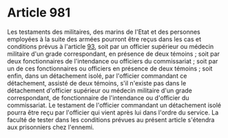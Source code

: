 # Article 981

Les testaments des militaires, des marins de l'Etat et des personnes employées à la suite des armées pourront être reçus dans les cas et conditions prévus à l'article <a href='/code-civil/livre-ier-des-personnes/titre-ii-des-actes-de-letat-civil/chapitre-v-des-actes-de-letat-civil-concernant-les-militaires-et-marins-dans-certains-cas-speciaux/93.md' title='Code civil - art. 93 (V)'>93</a>, soit par un officier supérieur ou médecin militaire d'un grade correspondant, en présence de deux témoins ; soit par deux fonctionnaires de l'intendance ou officiers du commissariat ; soit par un de ces fonctionnaires ou officiers en présence de deux témoins ; soit enfin, dans un détachement isolé, par l'officier commandant ce détachement, assisté de deux témoins, s'il n'existe pas dans le détachement d'officier supérieur ou médecin militaire d'un grade correspondant, de fonctionnaire de l'intendance ou d'officier du commissariat. Le testament de l'officier commandant un détachement isolé pourra être reçu par l'officier qui vient après lui dans l'ordre du service. La faculté de tester dans les conditions prévues au présent article s'étendra aux prisonniers chez l'ennemi.